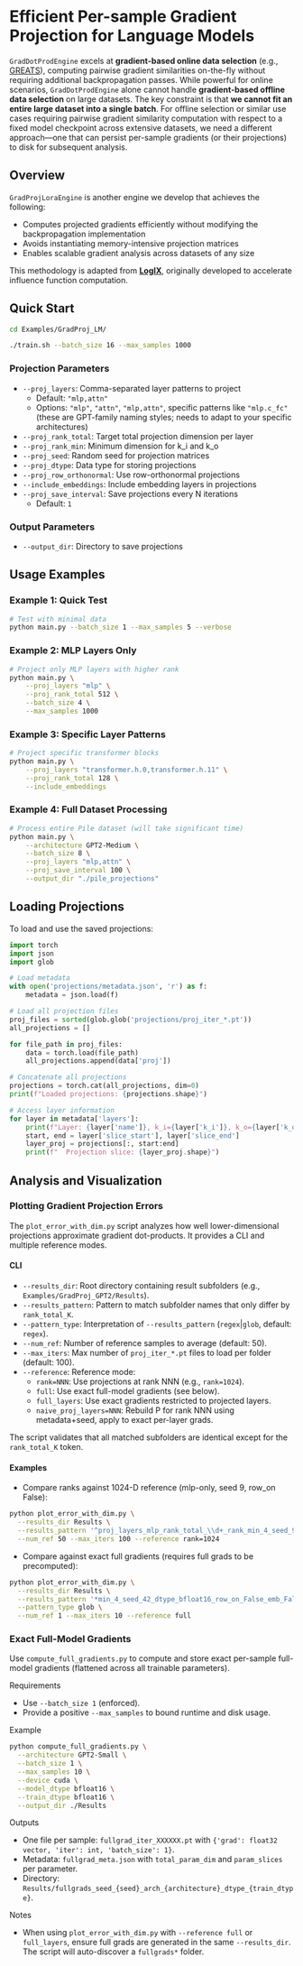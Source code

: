# Efficient Per-sample Gradient Projection for Language Models

`GradDotProdEngine` excels at **gradient-based online data selection** (e.g., [GREATS](https://openreview.net/pdf?id=232VcN8tSx)), computing pairwise gradient similarities on-the-fly without requiring additional backpropagation passes. While powerful for online scenarios, `GradDotProdEngine` alone cannot handle **gradient-based offline data selection** on large datasets. The key constraint is that **we cannot fit an entire large dataset into a single batch**. For offline selection or similar use cases requiring pairwise gradient similarity computation with respect to a fixed model checkpoint across extensive datasets, we need a different approach—one that can persist per-sample gradients (or their projections) to disk for subsequent analysis.

## Overview

`GradProjLoraEngine` is another engine we develop that achieves the following: 
- Computes projected gradients efficiently without modifying the backpropagation implementation
- Avoids instantiating memory-intensive projection matrices
- Enables scalable gradient analysis across datasets of any size

This methodology is adapted from [**LogIX**](https://arxiv.org/abs/2405.13954), originally developed to accelerate influence function computation.


## Quick Start

```bash
cd Examples/GradProj_LM/

./train.sh --batch_size 16 --max_samples 1000
```

### Projection Parameters
- `--proj_layers`: Comma-separated layer patterns to project
  - Default: `"mlp,attn"`
  - Options: `"mlp"`, `"attn"`, `"mlp,attn"`, specific patterns like `"mlp.c_fc"` (these are GPT-family naming styles; needs to adapt to your specific architectures)
- `--proj_rank_total`: Target total projection dimension per layer
- `--proj_rank_min`: Minimum dimension for k_i and k_o
- `--proj_seed`: Random seed for projection matrices
- `--proj_dtype`: Data type for storing projections
- `--proj_row_orthonormal`: Use row-orthonormal projections
- `--include_embeddings`: Include embedding layers in projections
- `--proj_save_interval`: Save projections every N iterations
  - Default: `1`

### Output Parameters
- `--output_dir`: Directory to save projections



## Usage Examples

### Example 1: Quick Test
```bash
# Test with minimal data
python main.py --batch_size 1 --max_samples 5 --verbose
```

### Example 2: MLP Layers Only
```bash
# Project only MLP layers with higher rank
python main.py \
    --proj_layers "mlp" \
    --proj_rank_total 512 \
    --batch_size 4 \
    --max_samples 1000
```

### Example 3: Specific Layer Patterns
```bash
# Project specific transformer blocks
python main.py \
    --proj_layers "transformer.h.0,transformer.h.11" \
    --proj_rank_total 128 \
    --include_embeddings
```

### Example 4: Full Dataset Processing
```bash
# Process entire Pile dataset (will take significant time)
python main.py \
    --architecture GPT2-Medium \
    --batch_size 8 \
    --proj_layers "mlp,attn" \
    --proj_save_interval 100 \
    --output_dir "./pile_projections"
```

## Loading Projections

To load and use the saved projections:

```python
import torch
import json
import glob

# Load metadata
with open('projections/metadata.json', 'r') as f:
    metadata = json.load(f)

# Load all projection files
proj_files = sorted(glob.glob('projections/proj_iter_*.pt'))
all_projections = []

for file_path in proj_files:
    data = torch.load(file_path)
    all_projections.append(data['proj'])

# Concatenate all projections
projections = torch.cat(all_projections, dim=0)
print(f"Loaded projections: {projections.shape}")

# Access layer information
for layer in metadata['layers']:
    print(f"Layer: {layer['name']}, k_i={layer['k_i']}, k_o={layer['k_o']}")
    start, end = layer['slice_start'], layer['slice_end']
    layer_proj = projections[:, start:end]
    print(f"  Projection slice: {layer_proj.shape}")
```


## Analysis and Visualization

### Plotting Gradient Projection Errors

The `plot_error_with_dim.py` script analyzes how well lower-dimensional projections approximate gradient dot-products. It provides a CLI and multiple reference modes.

#### CLI

- `--results_dir`: Root directory containing result subfolders (e.g., `Examples/GradProj_GPT2/Results`).
- `--results_pattern`: Pattern to match subfolder names that only differ by `rank_total_K`.
- `--pattern_type`: Interpretation of `--results_pattern` (`regex`|`glob`, default: `regex`).
- `--num_ref`: Number of reference samples to average (default: 50).
- `--max_iters`: Max number of `proj_iter_*.pt` files to load per folder (default: 100).
- `--reference`: Reference mode:
  - `rank=NNN`: Use projections at rank NNN (e.g., `rank=1024`).
  - `full`: Use exact full-model gradients (see below).
  - `full_layers`: Use exact gradients restricted to projected layers.
  - `naive_proj_layers=NNN`: Rebuild P for rank NNN using metadata+seed, apply to exact per-layer grads.

The script validates that all matched subfolders are identical except for the `rank_total_K` token.

#### Examples

- Compare ranks against 1024-D reference (mlp-only, seed 9, row_on False):
```bash
python plot_error_with_dim.py \
  --results_dir Results \
  --results_pattern '^proj_layers_mlp_rank_total_\\d+_rank_min_4_seed_9_dtype_bfloat16_row_on_False_emb_False$' \
  --num_ref 50 --max_iters 100 --reference rank=1024
```

- Compare against exact full gradients (requires full grads to be precomputed):
```bash
python plot_error_with_dim.py \
  --results_dir Results \
  --results_pattern '*min_4_seed_42_dtype_bfloat16_row_on_False_emb_False' \
  --pattern_type glob \
  --num_ref 1 --max_iters 10 --reference full
```

### Exact Full-Model Gradients

Use `compute_full_gradients.py` to compute and store exact per-sample full-model gradients (flattened across all trainable parameters).

Requirements
- Use `--batch_size 1` (enforced).
- Provide a positive `--max_samples` to bound runtime and disk usage.

Example
```bash
python compute_full_gradients.py \
  --architecture GPT2-Small \
  --batch_size 1 \
  --max_samples 10 \
  --device cuda \
  --model_dtype bfloat16 \
  --train_dtype bfloat16 \
  --output_dir ./Results
```

Outputs
- One file per sample: `fullgrad_iter_XXXXXX.pt` with `{'grad': float32 vector, 'iter': int, 'batch_size': 1}`.
- Metadata: `fullgrad_meta.json` with `total_param_dim` and `param_slices` per parameter.
- Directory: `Results/fullgrads_seed_{seed}_arch_{architecture}_dtype_{train_dtype}`.

Notes
- When using `plot_error_with_dim.py` with `--reference full` or `full_layers`, ensure full grads are generated in the same `--results_dir`. The script will auto-discover a `fullgrads*` folder.